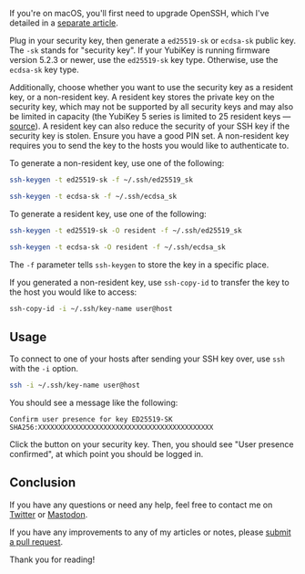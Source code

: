 If you're on macOS, you'll first need to upgrade OpenSSH, which I've detailed in a
[separate article](https://hkamran.com/article/upgrade-openssh-macos).

Plug in your security key, then generate a `ed25519-sk` or `ecdsa-sk` public key.
The `-sk` stands for "security key". If your YubiKey is running firmware version
5.2.3 or newer, use the `ed25519-sk` key type. Otherwise, use the `ecdsa-sk` key
type.

Additionally, choose whether you want to use the security key as a resident key,
or a non-resident key. A resident key stores the private key on the security key,
which may not be supported by all security keys and may also be limited in capacity
(the YubiKey 5 series is limited to 25 resident keys — [source](https://docs.yubico.com/hardware/yubikey/yk-5/tech-manual/yk5-apps.html#fido2)).
A resident key can also reduce the security of your SSH key if the security key
is stolen. Ensure you have a good PIN set. A non-resident key requires you to send
the key to the hosts you would like to authenticate to.

To generate a non-resident key, use one of the following:

```bash
ssh-keygen -t ed25519-sk -f ~/.ssh/ed25519_sk
```

```bash
ssh-keygen -t ecdsa-sk -f ~/.ssh/ecdsa_sk
```

To generate a resident key, use one of the following:

```bash
ssh-keygen -t ed25519-sk -O resident -f ~/.ssh/ed25519_sk
```

```bash
ssh-keygen -t ecdsa-sk -O resident -f ~/.ssh/ecdsa_sk
```

The `-f` parameter tells `ssh-keygen` to store the key in a specific place.

If you generated a non-resident key, use `ssh-copy-id` to transfer the key to the
host you would like to access:

```bash
ssh-copy-id -i ~/.ssh/key-name user@host
```

## Usage

To connect to one of your hosts after sending your SSH key over, use `ssh` with
the `-i` option.

```bash
ssh -i ~/.ssh/key-name user@host
```

You should see a message like the following:

```text
Confirm user presence for key ED25519-SK SHA256:XXXXXXXXXXXXXXXXXXXXXXXXXXXXXXXXXXXXXXXXXXX
```

Click the button on your security key. Then, you should see "User presence confirmed",
at which point you should be logged in.

## Conclusion

If you have any questions or need any help, feel free to contact me on
[Twitter](https://twitter.com/hkamran80) or [Mastodon](https://vmst.io/@hkamran).

If you have any improvements to any of my articles or notes, please
[submit a pull request](https://github.com/hkamran80/articles#contributions).

Thank you for reading!
